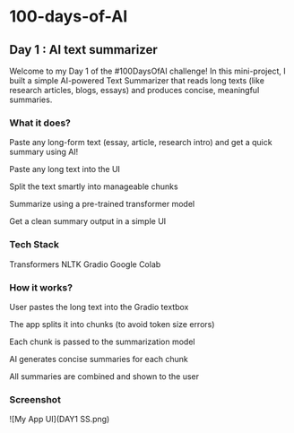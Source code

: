 # 100-days-of-AI
## Day 1 : AI text summarizer
Welcome to my Day 1 of the #100DaysOfAI challenge!
In this mini-project, I built a simple AI-powered Text Summarizer that reads long texts (like research articles, blogs, essays) and produces concise, meaningful summaries.

### What it does?
Paste any long-form text (essay, article, research intro) and get a quick summary using AI!

 Paste any long text into the UI

 Split the text smartly into manageable chunks

 Summarize using a pre-trained transformer model

 Get a clean summary output in a simple UI

 ### Tech Stack
Transformers
NLTK
Gradio
Google Colab

### How it works?
User pastes the long text into the Gradio textbox

The app splits it into chunks (to avoid token size errors)

Each chunk is passed to the summarization model

AI generates concise summaries for each chunk

All summaries are combined and shown to the user

### Screenshot
![My App UI](DAY1 SS.png)



 


